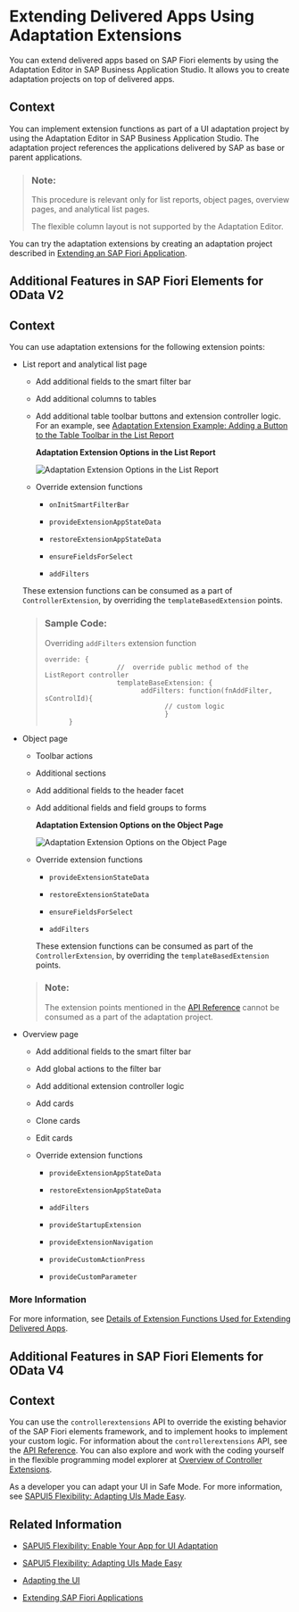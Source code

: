 <!-- loio52fc48b479314d0688be24f699778c47 -->

# Extending Delivered Apps Using Adaptation Extensions

You can extend delivered apps based on SAP Fiori elements by using the Adaptation Editor in SAP Business Application Studio. It allows you to create adaptation projects on top of delivered apps.



<a name="loio52fc48b479314d0688be24f699778c47__context_ijc_3wz_5zb"/>

## Context

You can implement extension functions as part of a UI adaptation project by using the Adaptation Editor in SAP Business Application Studio. The adaptation project references the applications delivered by SAP as base or parent applications.

> ### Note:  
> This procedure is relevant only for list reports, object pages, overview pages, and analytical list pages.
> 
> The flexible column layout is not supported by the Adaptation Editor.

You can try the adaptation extensions by creating an adaptation project described in [Extending an SAP Fiori Application](https://help.sap.com/docs/bas/developing-sap-fiori-app-in-sap-business-application-studio/extending-sap-fiori-application).

<a name="task_u52_ds1_34b"/>

<!-- task\_u52\_ds1\_34b -->

## Additional Features in SAP Fiori Elements for OData V2



## Context

You can use adaptation extensions for the following extension points:

-   List report and analytical list page

    -   Add additional fields to the smart filter bar

    -   Add additional columns to tables

    -   Add additional table toolbar buttons and extension controller logic. For an example, see [Adaptation Extension Example: Adding a Button to the Table Toolbar in the List Report](adaptation-extension-example-adding-a-button-to-the-table-toolbar-in-the-list-report-a269671.md)

          
          
        **Adaptation Extension Options in the List Report**

        ![](images/List_Report_Adaptation_extensions_d09b292.png "Adaptation Extension Options in the List
        											Report")

    -   Override extension functions

        -   `onInitSmartFilterBar`

        -   `provideExtensionAppStateData`

        -   `restoreExtensionAppStateData`

        -   `ensureFieldsForSelect`

        -   `addFilters`



    These extension functions can be consumed as a part of `ControllerExtension`, by overriding the `templateBasedExtension` points.

    > ### Sample Code:  
    > Overriding `addFilters` extension function
    > 
    > ```
    > override: {	
    >                   // 	override public method of the ListReport controller 
    >                   templateBaseExtension: {	
    > 				          addFilters: function(fnAddFilter, sControlId){							
    >                               // custom logic
    >                 				}
    > 		}
    > 
    > ```

-   Object page

    -   Toolbar actions

    -   Additional sections

    -   Add additional fields to the header facet

    -   Add additional fields and field groups to forms

          
          
        **Adaptation Extension Options on the Object Page**

        ![](images/Object_Page_Adaptation_Extensions_07345eb.png "Adaptation Extension Options on the Object
        											Page")

    -   Override extension functions

        -   `provideExtensionStateData`

        -   `restoreExtensionStateData`

        -   `ensureFieldsForSelect`

        -   `addFilters`


        These extension functions can be consumed as part of the `ControllerExtension`, by overriding the `templateBasedExtension` points.


    > ### Note:  
    > The extension points mentioned in the [API Reference](https://ui5.sap.com/#/api/sap.suite.ui.generic.template.ListReport.controllerFrameworkExtensions%23overview) cannot be consumed as a part of the adaptation project.

-   Overview page

    -   Add additional fields to the smart filter bar

    -   Add global actions to the filter bar

    -   Add additional extension controller logic

    -   Add cards

    -   Clone cards

    -   Edit cards

    -   Override extension functions

        -   `provideExtensionAppStateData`

        -   `restoreExtensionAppStateData`

        -   `addFilters`

        -   `provideStartupExtension`

        -   `provideExtensionNavigation`

        -   `provideCustomActionPress`

        -   `provideCustomParameter`






### More Information

For more information, see [Details of Extension Functions Used for Extending Delivered Apps](details-of-extension-functions-used-for-extending-delivered-apps-82630e5.md).

<a name="task_yb4_1s1_34b"/>

<!-- task\_yb4\_1s1\_34b -->

## Additional Features in SAP Fiori Elements for OData V4



<a name="task_yb4_1s1_34b__context_p3h_bs1_34b"/>

## Context

You can use the `controllerextensions` API to override the existing behavior of the SAP Fiori elements framework, and to implement hooks to implement your custom logic. For information about the `controllerextensions` API, see the [API Reference](https://ui5.sap.com/#/api/sap.fe.core.controllerextensions). You can also explore and work with the coding yourself in the flexible programming model explorer at [Overview of Controller Extensions](https://ui5.sap.com/test-resources/sap/fe/core/fpmExplorer/index.html#/controllerExtensions/controllerExtensionsOverview).

As a developer you can adapt your UI in Safe Mode. For more information, see [SAPUI5 Flexibility: Adapting UIs Made Easy](../04_Essentials/sapui5-flexibility-adapting-uis-made-easy-a8e55aa.md).

<a name="topic_gds_rdg_vzb"/>

<!-- topic\_gds\_rdg\_vzb -->

## Related Information

-   [SAPUI5 Flexibility: Enable Your App for UI Adaptation](../05_Developing_Apps/sapui5-flexibility-enable-your-app-for-ui-adaptation-f1430c0.md)

-   [SAPUI5 Flexibility: Adapting UIs Made Easy](../04_Essentials/sapui5-flexibility-adapting-uis-made-easy-a8e55aa.md)

-   [Adapting the UI](adapting-the-ui-59bfd31.md)

-   [Extending SAP Fiori Applications](https://help.sap.com/docs/bas/developing-sap-fiori-app-in-sap-business-application-studio/extending-sap-fiori-application?locale=en-US)


